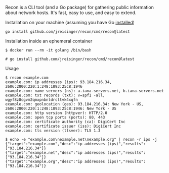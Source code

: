 Recon is a CLI tool (and a Go package) for gathering public information about network hosts. It's fast, easy to use, and easy to extend.

Installation on your machine (assuming you have Go [installed](https://go.dev/doc/install))

```
go install github.com/jreisinger/recon/cmd/recon@latest
```

Installation inside an ephemeral container

```
$ docker run --rm -it golang /bin/bash

# go install github.com/jreisinger/recon/cmd/recon@latest
```

Usage

```
$ recon example.com
example.com: ip addresses (ips): 93.184.216.34, 2606:2800:220:1:248:1893:25c8:1946
example.com: name servers (ns): a.iana-servers.net, b.iana-servers.net
example.com: txt records (txt): v=spf1 -all, wgyf8z8cgvm2qmxpnbnldrcltvk4xqfn
example.com: geolocation (geo): 93.184.216.34: New York - US, 2606:2800:220:1:248:1893:25c8:1946: New York - US
example.com: http version (httpver): HTTP/2.0
example.com: open tcp ports (ports): 80, 443
example.com: certificate authority (ca): DigiCert Inc
example.com: certificate issuer (iss): DigiCert Inc
example.com: tls version (tlsver): TLS 1.3

$ echo -e "example.com\nexample.net\nexample.org" | recon -r ips -j
{"target":"example.com","desc":"ip addresses (ips)","results":["93.184.216.34"]}
{"target":"example.net","desc":"ip addresses (ips)","results":["93.184.216.34"]}
{"target":"example.org","desc":"ip addresses (ips)","results":["93.184.216.34"]}
```
